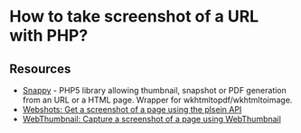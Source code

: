 # How to take screenshot of a URL with PHP?

## Resources

* [Snappy](https://github.com/KnpLabs/snappy) - PHP5 library allowing thumbnail, snapshot or PDF generation from an URL or a HTML page. Wrapper for wkhtmltopdf/wkhtmltoimage.
* [Webshots: Get a screenshot of a page using the plsein API](http://www.phpclasses.org/package/7793-PHP-Get-a-screenshot-of-a-page-using-the-plsein-API.html)
* [WebThumbnail: Capture a screenshot of a page using WebThumbnail](http://www.phpclasses.org/package/7479-PHP-Capture-a-screenshot-of-a-page-using-WebThumbnail.html)

